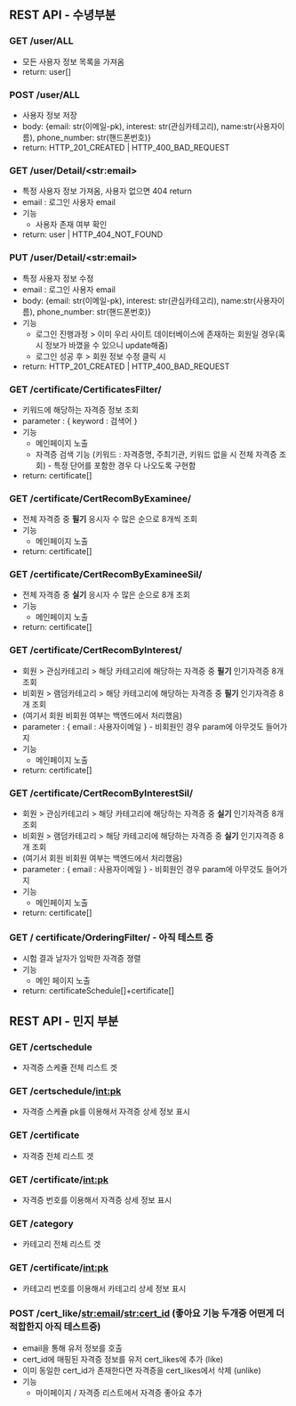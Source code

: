 ## REST API - 수녕부분 

### GET /user/ALL

- 모든 사용자 정보 목록을 가져옴
- return: user[]



### POST /user/ALL

- 사용자 정보 저장
- body: {email: str(이메일-pk), interest: str(관심카테고리), name:str(사용자이름), phone_number: str(핸드폰번호)}
- return: HTTP_201_CREATED | HTTP_400_BAD_REQUEST



### GET /user/Detail/\<str:email>

- 특정 사용자 정보 가져옴, 사용자 없으면 404 return
- email : 로그인 사용자 email
- 기능 
  - 사용자 존재 여부 확인
- return: user | HTTP_404_NOT_FOUND



### PUT /user/Detail/\<str:email>

- 특정 사용자 정보 수정
- email : 로그인 사용자 email
- body: {email: str(이메일-pk), interest: str(관심카테고리), name:str(사용자이름), phone_number: str(핸드폰번호)}
- 기능
  - 로그인 진행과정 > 이미 우리 사이트 데이터베이스에 존재하는 회원일 경우(혹시 정보가 바꼈을 수 있으니 update해줌)
  - 로그인 성공 후 > 회원 정보 수정 클릭 시
- return: HTTP_201_CREATED | HTTP_400_BAD_REQUEST





### GET /certificate/CertificatesFilter/

- 키워드에 해당하는 자격증 정보 조회
- parameter : { keyword : 검색어 }
- 기능 
  - 메인페이지 노출
  - 자격증 검색 기능 (키워드 : 자격증명, 주최기관, 키워드 없을 시 전체 자격증 조회)
          - 특정 단어를 포함한 경우 다 나오도록 구현함
- return: certificate[]



### GET /certificate/CertRecomByExaminee/

- 전체 자격증 중 **필기** 응시자 수 많은 순으로 8개씩 조회
- 기능
  - 메인페이지 노출
- return: certificate[]



### GET /certificate/CertRecomByExamineeSil/

- 전체 자격증 중 **실기** 응시자 수 많은 순으로 8개 조회
- 기능
  - 메인페이지 노출
- return: certificate[]



### GET /certificate/CertRecomByInterest/

- 회원 > 관심카테고리 > 해당 카테고리에 해당하는 자격증 중 **필기** 인기자격증 8개 조회
- 비회원 > 램덤카테고리 > 해당 카테고리에 해당하는 자격증 중 **필기** 인기자격증 8개 조회
- (여기서 회원 비회원 여부는 백엔드에서 처리했음)
- parameter : { email : 사용자이메일 } - 비회원인 경우 param에 아무것도 들어가지 
- 기능 
  - 메인페이지 노출
- return: certificate[]



### GET /certificate/CertRecomByInterestSil/

- 회원 > 관심카테고리 > 해당 카테고리에 해당하는 자격증 중 **실기** 인기자격증 8개 조회
- 비회원 > 램덤카테고리 > 해당 카테고리에 해당하는 자격증 중 **실기** 인기자격증 8개 조회
- (여기서 회원 비회원 여부는 백엔드에서 처리했음)
- parameter : { email : 사용자이메일 } - 비회원인 경우 param에 아무것도 들어가지 
- 기능 
  - 메인페이지 노출
- return: certificate[]



### GET / certificate/OrderingFilter/ - 아직 테스트 중

- 시험 결과 날자가 임박한 자격증 졍렬
- 기능
  - 메인 페이지 노출
- return: certificateSchedule[]+certificate[]



## REST API - 민지 부분 

### GET /certschedule
- 자격증 스케쥴 전체 리스트 겟

### GET /certschedule/<int:pk>
- 자격증 스케쥴 pk를 이용해서 자격증 상세 정보 표시

### GET /certificate
- 자격증 전체 리스트 겟

### GET /certificate/<int:pk>
- 자격증 번호를 이용해서 자격증 상세 정보 표시

### GET /category
- 카테고리 전체 리스트 겟

### GET /certificate/<int:pk>
- 카테고리 번호를 이용해서 카테고리 상세 정보 표시

### POST /cert_like/<str:email>/<str:cert_id> (좋아요 기능 두개중 어떤게 더 적합한지 아직 테스트중)
- email을 통해 유저 정보를 호출
- cert_id에 매핑된 자격증 정보를 유저 cert_likes에 추가 (like)
- 이미 동일한 cert_id가 존재한다면 자격증을 cert_likes에서 삭제 (unlike)
- 기능
  - 마이페이지 / 자격증 리스트에서 자격증 좋아요 추가
